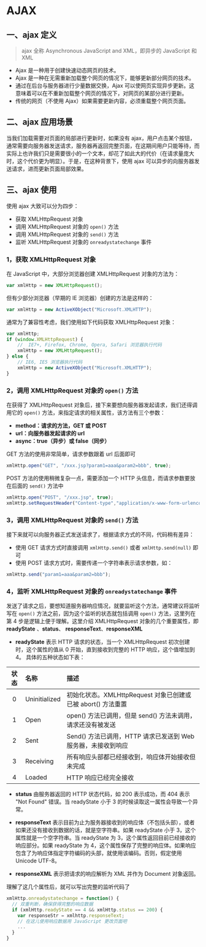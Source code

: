 # AJAX

## 一、ajax 定义
> ajax 全称 Asynchronous JavaScript and XML，即异步的 JavaScript 和 XML

- Ajax 是一种用于创建快速动态网页的技术。
- Ajax 是一种在无需重新加载整个网页的情况下，能够更新部分网页的技术。
- 通过在后台与服务器进行少量数据交换，Ajax 可以使网页实现异步更新。这意味着可以在不重新加载整个网页的情况下，对网页的某部分进行更新。
- 传统的网页（不使用 Ajax）如果需要更新内容，必须重载整个网页页面。

## 二、ajax 应用场景
当我们加载需要对页面的局部进行更新时，如果没有 ajax，用户点击某个按钮，通常需要向服务器发送请求，服务器再返回完整页面，在这期间用户只能等待，而实际上也许我们只是需要很小的一个文本，却花了如此大的代价（在请求量庞大时，这个代价更为明显）。于是，在这种背景下，使用 ajax 可以异步的向服务器发送请求，进而更新页面局部效果。

## 三、ajax 使用
使用 ajax 大致可以分为四步：
- 获取 XMLHttpRequest 对象
- 调用 XMLHttpRequest 对象的 `open()` 方法
- 调用 XMLHttpRequest 对象的 `send()` 方法
- 监听 XMLHttpRequest 对象的 `onreadystatechange` 事件

### 1，获取 XMLHttpRequest 对象
在 JavaScript 中，大部分浏览器创建 XMLHttpRequest 对象的方法为：
```JavaScript
var xmlHttp = new XMLHttpRequest();
```
但有少部分浏览器（早期的 IE 浏览器）创建的方法是这样的：
```JavaScript
var xmlHttp = new ActiveXObject("Microsoft.XMLHTTP");
```
通常为了兼容性考虑，我们使用如下代码获取 XMLHttpRequest 对象：
```JavaScript
var xmlHttp;
if (window.XMLHttpRequest) {
    //  IE7+, Firefox, Chrome, Opera, Safari 浏览器执行代码
    xmlHttp = new XMLHttpRequest();
} else {
    // IE6, IE5 浏览器执行代码
    xmlHttp = new ActiveXObject("Microsoft.XMLHTTP");
}
```

### 2，调用 XMLHttpRequest 对象的 `open()` 方法
在获得了 XMLHttpRequest 对象后，接下来要想向服务器发起请求，我们还得调用它的 `open()` 方法，来指定请求的相关属性，该方法有三个参数：
- **method：请求的方法，GET 或 POST**
- **url：向服务器发起请求的 url**
- **async：true（异步）或 false（同步）**


GET 方法的使用非常简单，请求参数跟着 url 后面即可
```JavaScript
xmlHttp.open("GET", "/xxx.jsp?param1=aaa&param2=bbb", true);
```
POST 方法的使用稍微复杂一点，需要添加一个 HTTP 头信息，而请求参数要放在后面的 `send()` 方法中
```JavaScript
xmlHttp.open("POST", "/xxx.jsp", true);
xmlHttp.setRequestHeader("Content-type","application/x-www-form-urlencoded");
```

### 3，调用 XMLHttpRequest 对象的 `send()` 方法
接下来就可以向服务器正式发送请求了，根据请求方式的不同，代码稍有差异：
- 使用 GET 请求方式时直接调用 `xmlHttp.send()` 或者 `xmlHttp.send(null)` 即可
- 使用 POST 请求方式时，需要传递一个字符串表示请求参数，如：
```JavaScript
xmlHttp.send("param1=aaa&param2=bbb");
```

### 4，监听 XMLHttpRequest 对象的 `onreadystatechange` 事件
发送了请求之后，要想知道服务器响应情况，就要监听这个方法，通常建议将监听写在 `open()` 方法之前，因为这个监听的状态就包括调用 `open()` 方法，这里列在第 4 步是逻辑上便于理解。这里介绍 XMLHttpRequest 对象的几个重要属性，即 **readyState** 、**status**、 **responseText**、**responseXML**
- **readyState**  表示 HTTP 请求的状态，当一个 XMLHttpRequest 初次创建时，这个属性的值从 0 开始，直到接收到完整的 HTTP 响应，这个值增加到 4。
具体的五种状态如下表：

|状态|名称|描述|
|:-:|:-|:-|
| 0 |  Uninitialized  | 初始化状态。XMLHttpRequest 对象已创建或已被 abort() 方法重置 |
| 1 | Open | open() 方法已调用，但是 send() 方法未调用，请求还没有被发送 |
| 2 | Sent | Send() 方法已调用，HTTP 请求已发送到 Web 服务器，未接收到响应 |
| 3 | Receiving | 所有响应头部都已经接收到，响应体开始接收但未完成 |
| 4 | Loaded | HTTP 响应已经完全接收 |

- **status** 由服务器返回的 HTTP 状态代码，如 200 表示成功，而 404 表示 "Not Found" 错误。当 readyState 小于 3 的时候读取这一属性会导致一个异常。

- **responseText** 表示目前为止为服务器接收到的响应体（不包括头部），或者如果还没有接收到数据的话，就是空字符串。如果 readyState 小于 3，这个属性就是一个空字符串。当 readyState 为 3，这个属性返回目前已经接收的响应部分。如果 readyState 为 4，这个属性保存了完整的响应体。如果响应包含了为响应体指定字符编码的头部，就使用该编码。否则，假定使用 Unicode UTF-8。

- **responseXML** 表示把请求的响应解析为 XML 并作为 Document 对象返回。

理解了这几个属性后，就可以写出完整的监听代码了
```JavaScript
xmlHttp.onreadystatechange = function() {
  // 双重判断，确保获得完整的响应数据
  if (xmlHttp.readyState == 4 && xmlHttp.status == 200) {
    var responseStr = xmlhttp.responseText;
    // 在这儿使用响应数据用 JavaScript 更改页面吧
    ...
  }
}
```
